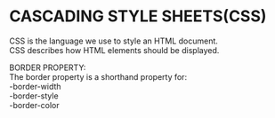 # CASCADING STYLE SHEETS(CSS)<br>
CSS is the language we use to style an HTML document.<br>
CSS describes how HTML elements should be displayed.<br>

BORDER PROPERTY:<br>
The border property is a shorthand property for:<br>
-border-width <br>
-border-style <br>
-border-color <br>
